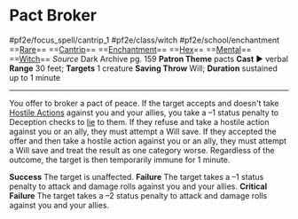 # Pact Broker
#pf2e/focus_spell/cantrip_1 #pf2e/class/witch #pf2e/school/enchantment 
==[Rare](rules/traits/rare.md)== ==[Cantrip](rules/traits/cantrip.md)== ==[Enchantment](rules/traits/enchantment.md)== ==[Hex](../../../Traits/Hex.md)== ==[Mental](rules/traits/mental.md)== ==[Witch](../../../Traits/Witch.md)==
*Source* Dark Archive pg. 159
**Patron Theme** pacts
**Cast** ► verbal
**Range** 30 feet; **Targets** 1 creature
**Saving Throw** Will; **Duration** sustained up to 1 minute

---
You offer to broker a pact of peace. If the target accepts and doesn't take [Hostile Actions](rules/Hostile%20Actions.md) against you and your allies, you take a –1 status penalty to Deception checks to [lie](rules/actions/lie.md) to them. If they refuse and take a hostile action against you or an ally, they must attempt a Will save. If they accepted the offer and then take a hostile action against you or an ally, they must attempt a Will save and treat the result as one category worse. Regardless of the outcome, the target is then temporarily immune for 1 minute.

**Success** The target is unaffected.
**Failure** The target takes a –1 status penalty to attack and damage rolls against you and your allies.
**Critical Failure** The target takes a –2 status penalty to attack and damage rolls against you and your allies.